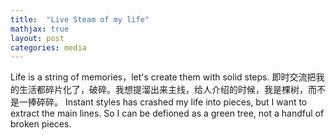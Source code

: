 ```yaml
---
title:  "Live Steam of my life"
mathjax: true
layout: post
categories: media
---
```


Life is a string of memories，let's create them with solid steps.
即时交流把我的生活都碎片化了，破碎。我想提溜出来主线，给人介绍的时候，我是棵树，而不是一捧碎碎。
Instant styles has crashed my life into pieces, but I want to extract the main lines. So I can be defioned as a green tree, not a handful of broken pieces. 
